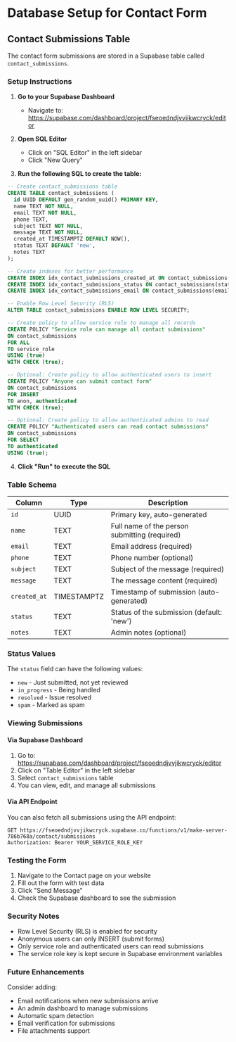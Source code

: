 # Database Setup for Contact Form

## Contact Submissions Table

The contact form submissions are stored in a Supabase table called `contact_submissions`. 

### Setup Instructions

1. **Go to your Supabase Dashboard**
   - Navigate to: https://supabase.com/dashboard/project/fseoedndjvvjikwcryck/editor

2. **Open SQL Editor**
   - Click on "SQL Editor" in the left sidebar
   - Click "New Query"

3. **Run the following SQL to create the table:**

```sql
-- Create contact_submissions table
CREATE TABLE contact_submissions (
  id UUID DEFAULT gen_random_uuid() PRIMARY KEY,
  name TEXT NOT NULL,
  email TEXT NOT NULL,
  phone TEXT,
  subject TEXT NOT NULL,
  message TEXT NOT NULL,
  created_at TIMESTAMPTZ DEFAULT NOW(),
  status TEXT DEFAULT 'new',
  notes TEXT
);

-- Create indexes for better performance
CREATE INDEX idx_contact_submissions_created_at ON contact_submissions(created_at DESC);
CREATE INDEX idx_contact_submissions_status ON contact_submissions(status);
CREATE INDEX idx_contact_submissions_email ON contact_submissions(email);

-- Enable Row Level Security (RLS)
ALTER TABLE contact_submissions ENABLE ROW LEVEL SECURITY;

-- Create policy to allow service role to manage all records
CREATE POLICY "Service role can manage all contact submissions"
ON contact_submissions
FOR ALL
TO service_role
USING (true)
WITH CHECK (true);

-- Optional: Create policy to allow authenticated users to insert
CREATE POLICY "Anyone can submit contact form"
ON contact_submissions
FOR INSERT
TO anon, authenticated
WITH CHECK (true);

-- Optional: Create policy to allow authenticated admins to read
CREATE POLICY "Authenticated users can read contact submissions"
ON contact_submissions
FOR SELECT
TO authenticated
USING (true);
```

4. **Click "Run" to execute the SQL**

### Table Schema

| Column | Type | Description |
|--------|------|-------------|
| `id` | UUID | Primary key, auto-generated |
| `name` | TEXT | Full name of the person submitting (required) |
| `email` | TEXT | Email address (required) |
| `phone` | TEXT | Phone number (optional) |
| `subject` | TEXT | Subject of the message (required) |
| `message` | TEXT | The message content (required) |
| `created_at` | TIMESTAMPTZ | Timestamp of submission (auto-generated) |
| `status` | TEXT | Status of the submission (default: 'new') |
| `notes` | TEXT | Admin notes (optional) |

### Status Values

The `status` field can have the following values:
- `new` - Just submitted, not yet reviewed
- `in_progress` - Being handled
- `resolved` - Issue resolved
- `spam` - Marked as spam

### Viewing Submissions

#### Via Supabase Dashboard
1. Go to: https://supabase.com/dashboard/project/fseoedndjvvjikwcryck/editor
2. Click on "Table Editor" in the left sidebar
3. Select `contact_submissions` table
4. You can view, edit, and manage all submissions

#### Via API Endpoint
You can also fetch all submissions using the API endpoint:
```
GET https://fseoedndjvvjikwcryck.supabase.co/functions/v1/make-server-786b768a/contact/submissions
Authorization: Bearer YOUR_SERVICE_ROLE_KEY
```

### Testing the Form

1. Navigate to the Contact page on your website
2. Fill out the form with test data
3. Click "Send Message"
4. Check the Supabase dashboard to see the submission

### Security Notes

- Row Level Security (RLS) is enabled for security
- Anonymous users can only INSERT (submit forms)
- Only service role and authenticated users can read submissions
- The service role key is kept secure in Supabase environment variables

### Future Enhancements

Consider adding:
- Email notifications when new submissions arrive
- An admin dashboard to manage submissions
- Automatic spam detection
- Email verification for submissions
- File attachments support
